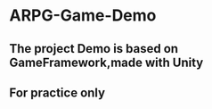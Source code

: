 # ARPG-Game-Demo
## The project Demo is based on GameFramework,made with Unity
## For practice only
